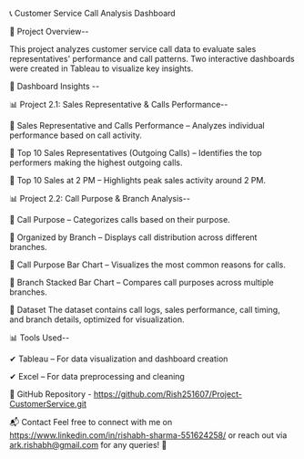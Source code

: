 📞 Customer Service Call Analysis Dashboard

📌 Project Overview--

This project analyzes customer service call data to evaluate sales representatives' performance and call patterns. Two interactive dashboards were created in Tableau to visualize key insights.

🚀 Dashboard Insights -- 

📊 Project 2.1: Sales Representative & Calls Performance--

🔹 Sales Representative and Calls Performance – Analyzes individual performance based on call activity.

🔹 Top 10 Sales Representatives (Outgoing Calls) – Identifies the top performers making the highest outgoing calls.

🔹 Top 10 Sales at 2 PM – Highlights peak sales activity around 2 PM.

📊 Project 2.2: Call Purpose & Branch Analysis--

🔹 Call Purpose – Categorizes calls based on their purpose.

🔹 Organized by Branch – Displays call distribution across different branches.

🔹 Call Purpose Bar Chart – Visualizes the most common reasons for calls.

🔹 Branch Stacked Bar Chart – Compares call purposes across multiple branches.


📂 Dataset
The dataset contains call logs, sales performance, call timing, and branch details, optimized for visualization.


📊 Tools Used--

✔ Tableau – For data visualization and dashboard creation

✔ Excel – For data preprocessing and cleaning

🔗 GitHub Repository - https://github.com/Rish251607/Project-CustomerService.git

📬 Contact
Feel free to connect with me on https://www.linkedin.com/in/rishabh-sharma-551624258/ or reach out via ark.rishabh@gmail.com for any queries! 🚀
